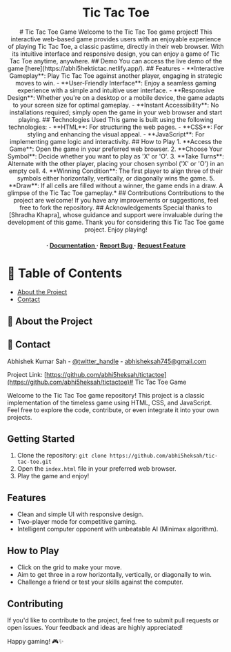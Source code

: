 <div align='center'>

<h1>Tic Tac Toe</h1>
<p># Tic Tac Toe Game Welcome to the Tic Tac Toe game project! This interactive web-based game provides users with an enjoyable experience of playing Tic Tac Toe, a classic pastime, directly in their web browser. With its intuitive interface and responsive design, you can enjoy a game of Tic Tac Toe anytime, anywhere. ## Demo You can access the live demo of the game [here](https://abhi5hektictac.netlify.app/). ## Features - **Interactive Gameplay**: Play Tic Tac Toe against another player, engaging in strategic moves to win. - **User-Friendly Interface**: Enjoy a seamless gaming experience with a simple and intuitive user interface. - **Responsive Design**: Whether you're on a desktop or a mobile device, the game adapts to your screen size for optimal gameplay. - **Instant Accessibility**: No installations required; simply open the game in your web browser and start playing. ## Technologies Used This game is built using the following technologies: - **HTML**: For structuring the web pages. - **CSS**: For styling and enhancing the visual appeal. - **JavaScript**: For implementing game logic and interactivity. ## How to Play 1. **Access the Game**: Open the game in your preferred web browser. 2. **Choose Your Symbol**: Decide whether you want to play as 'X' or 'O'. 3. **Take Turns**: Alternate with the other player, placing your chosen symbol ('X' or 'O') in an empty cell. 4. **Winning Condition**: The first player to align three of their symbols either horizontally, vertically, or diagonally wins the game. 5. **Draw**: If all cells are filled without a winner, the game ends in a draw. A glimpse of the Tic Tac Toe gameplay.* ## Contributions Contributions to the project are welcome! If you have any improvements or suggestions, feel free to fork the repository. ## Acknowledgements Special thanks to [Shradha Khapra], whose guidance and support were invaluable during the development of this game. Thank you for considering this Tic Tac Toe game project. Enjoy playing!</p>

<h4> <span> · </span> <a href="https://github.com/abhi5heksah/tictactoe/blob/master/README.md"> Documentation </a> <span> · </span> <a href="https://github.com/abhi5heksah/tictactoe/issues"> Report Bug </a> <span> · </span> <a href="https://github.com/abhi5heksah/tictactoe/issues"> Request Feature </a> </h4>


</div>

# :notebook_with_decorative_cover: Table of Contents

- [About the Project](#star2-about-the-project)
- [Contact](#handshake-contact)


## :star2: About the Project

## :handshake: Contact

Abhishek Kumar Sah - [@twitter_handle](https://twitter.com/_abhisheksah) - abhisheksah745@gmail.com

Project Link: [https://github.com/abhi5heksah/tictactoe](https://github.com/abhi5heksah/tictactoe)# Tic Tac Toe Game

Welcome to the Tic Tac Toe game repository! This project is a classic implementation of the timeless game using HTML, CSS, and JavaScript. Feel free to explore the code, contribute, or even integrate it into your own projects.

## Getting Started

1. Clone the repository: `git clone https://github.com/abhi5heksah/tic-tac-toe.git`
2. Open the `index.html` file in your preferred web browser.
3. Play the game and enjoy!

## Features

- Clean and simple UI with responsive design.
- Two-player mode for competitive gaming.
- Intelligent computer opponent with unbeatable AI (Minimax algorithm).

## How to Play

- Click on the grid to make your move.
- Aim to get three in a row horizontally, vertically, or diagonally to win.
- Challenge a friend or test your skills against the computer.

## Contributing

If you'd like to contribute to the project, feel free to submit pull requests or open issues. Your feedback and ideas are highly appreciated!

Happy gaming! 🎮✨
